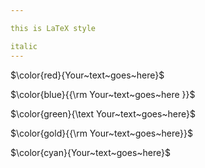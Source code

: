 ```yaml
---

this is LaTeX style

italic
---
```


 $\color{red}{Your~text~goes~here}$

 
 $\color{blue}{{\rm Your~text~goes~here }}$

  $\color{green}{\text Your~text~goes~here}$

$\color{gold}{{\rm Your~text~goes~here}}$


 $\color{cyan}{Your~text~goes~here}$